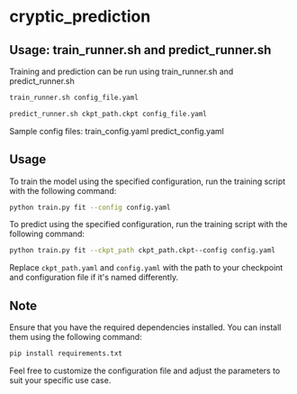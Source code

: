 # cryptic_prediction

## Usage: train_runner.sh and predict_runner.sh

Training and prediction can be run using train_runner.sh and predict_runner.sh

```bash
train_runner.sh config_file.yaml
```
```bash
predict_runner.sh ckpt_path.ckpt config_file.yaml
```

Sample config files:
train_config.yaml
predict_config.yaml

## Usage

To train the model using the specified configuration, run the training script with the following command:

```bash
python train.py fit --config config.yaml
```

To predict using the specified configuration, run the training script with the following command:

```bash
python train.py fit --ckpt_path ckpt_path.ckpt--config config.yaml
```

Replace `ckpt_path.yaml` and `config.yaml` with the path to your checkpoint and configuration file if it's named differently.

## Note

Ensure that you have the required dependencies installed. You can install them using the following command:

```bash
pip install requirements.txt
```

Feel free to customize the configuration file and adjust the parameters to suit your specific use case.
